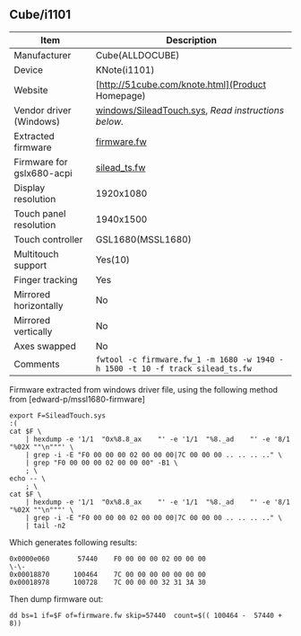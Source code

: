 Cube/i1101
---------------------------------------------

| Item                      | Description |
|---------------------------|-------------|
| Manufacturer              | Cube(ALLDOCUBE) |
| Device                    | KNote(i1101) |
| Website                   | [http://51cube.com/knote.html](Product Homepage) |
| Vendor driver (Windows)   | [windows/SileadTouch.sys](SileadTouch.sys), *Read instructions below.*|
| Extracted firmware        | [firmware.fw](firmware.fw) |
| Firmware for gslx680-acpi | [silead_ts.fw](silead_ts.fw) |
| Display resolution        | 1920x1080 |
| Touch panel resolution    | 1940x1500 |
| Touch controller          | GSL1680(MSSL1680) |
| Multitouch support        | Yes(10) |
| Finger tracking           | Yes |
| Mirrored horizontally     | No |
| Mirrored vertically       | No |
| Axes swapped              | No |
| Comments                  | `fwtool -c firmware.fw_1 -m 1680 -w 1940 -h 1500 -t 10 -f track silead_ts.fw` |

Firmware extracted from windows driver file, using the following method from [edward-p/mssl1680-firmware]

```
export F=SileadTouch.sys                                                                                                                                      :(
cat $F \
    | hexdump -e '1/1  "0x%8.8_ax    "' -e '1/1  "%8._ad    "' -e '8/1 "%02X ""\n"""' \
    | grep -i -E "F0 00 00 00 02 00 00 00|7C 00 00 00 .. .. .. .." \
    | grep "F0 00 00 00 02 00 00 00" -B1 \
    ; \
echo -- \
    ; \
cat $F \
    | hexdump -e '1/1  "0x%8.8_ax    "' -e '1/1  "%8._ad    "' -e '8/1 "%02X ""\n"""' \
    | grep -i -E "F0 00 00 00 02 00 00 00|7C 00 00 00 .. .. .. .." \
    | tail -n2
```

Which generates following results:

```
0x0000e060       57440    F0 00 00 00 02 00 00 00
\-\-
0x00018870      100464    7C 00 00 00 00 00 00 00
0x00018978      100728    7C 00 00 00 32 31 3A 30
```

Then dump firmware out:

```
dd bs=1 if=$F of=firmware.fw skip=57440  count=$(( 100464 -  57440 + 8))
```


